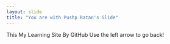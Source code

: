 ```yaml
---
layout: slide
title: "You are with Pushp Ratan's Slide"
---
```

This My Learning Site By GitHub 
Use the left arrow to go back!
